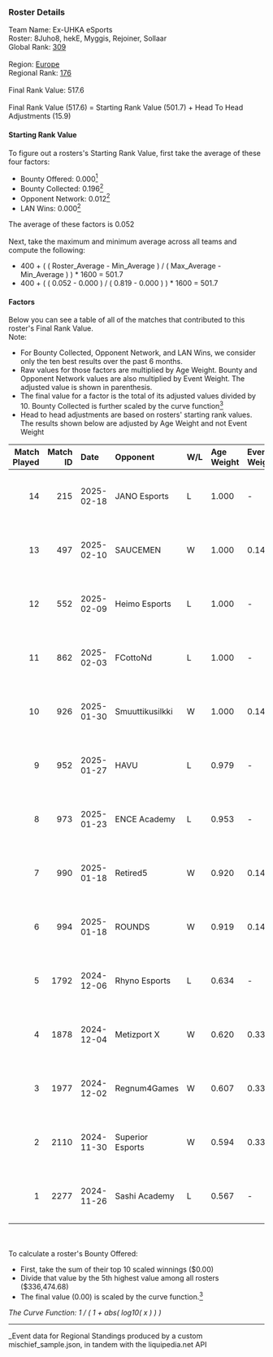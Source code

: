 ### Roster Details<br />
Team Name: Ex-UHKA eSports<br />
Roster: 8Juho8, hekE, Myggis, Rejoiner, Sollaar<br />
Global Rank: [309](../../standings_global_2025_03_01.md)<br />
<br />
Region: [Europe]( ../../standings_europe_2025_03_01.md)<br />
Regional Rank: [176]( ../../standings_europe_2025_03_01.md)<br />
<br />
Final Rank Value:  517.6<br />
<br />
Final Rank Value (517.6) = Starting Rank Value (501.7) + Head To Head Adjustments (15.9)<br />

#### Starting Rank Value<br />
To figure out a rosters's Starting Rank Value, first take the average of these four factors:<br />
- Bounty Offered: 0.000[<sup>1</sup>](#table2)
- Bounty Collected: 0.196[<sup>2</sup>](#table1)
- Opponent Network: 0.012[<sup>2</sup>](#table1)
- LAN Wins: 0.000[<sup>2</sup>](#table1)

The average of these factors is 0.052<br />
<br />
Next, take the maximum and minimum average across all teams and compute the following:<br />
- 400 + ( ( Roster_Average - Min_Average ) / ( Max_Average - Min_Average ) ) * 1600 = 501.7
- 400 + ( ( 0.052 - 0.000 ) / ( 0.819 - 0.000 ) ) * 1600 = 501.7


#### Factors<br />
Below you can see a table of all of the matches that contributed to this roster's Final Rank Value.<br />
Note:<br />

- For Bounty Collected, Opponent Network, and LAN Wins, we consider only the ten best results over the past 6 months.
- Raw values for those factors are multiplied by Age Weight. Bounty and Opponent Network values are also multiplied by Event Weight. The adjusted value is shown in parenthesis.
- The final value for a factor is the total of its adjusted values divided by 10. Bounty Collected is further scaled by the curve function[<sup>3</sup>](#curveFunction)
- Head to head adjustments are based on rosters' starting rank values. The results shown below are adjusted by Age Weight and not Event Weight
<span id="table1"></span><br />


| Match Played | Match ID | Date       | Opponent         | W/L | Age Weight | Event Weight | Bounty Collected | Opponent Network | LAN Wins  | H2H Adj. | Roster                                     |
| -: | -: | :- | :- | :- | :- | :- | :- | :- | :- | -: | :- |
|           14 |      215 | 2025-02-18 | JANO Esports     | L   | 1.000      | -            | -                | -                | -         |    -5.69 | 8Juho8, hekE, Myggis, Rejoiner, Sollaar    |
|           13 |      497 | 2025-02-10 | SAUCEMEN         | W   | 1.000      | 0.143        | 0.000 (0.000)    | 0.103 (0.015)    | 0 (0.000) |     9.59 | 8Juho8, hekE, Myggis, Rejoiner, Sollaar    |
|           12 |      552 | 2025-02-09 | Heimo Esports    | L   | 1.000      | -            | -                | -                | -         |    -7.34 | 8Juho8, hekE, Myggis, Rejoiner, Sollaar    |
|           11 |      862 | 2025-02-03 | FCottoNd         | L   | 1.000      | -            | -                | -                | -         |   -19.34 | 8Juho8, hekE, Myggis, Rejoiner, Sollaar    |
|           10 |      926 | 2025-01-30 | Smuuttikusilkki  | W   | 1.000      | 0.143        | 0.000 (0.000)    | 0.265 (0.038)    | 0 (0.000) |    11.66 | 8Juho8, hekE, Myggis, Rejoiner, Sollaar    |
|            9 |      952 | 2025-01-27 | HAVU             | L   | 0.979      | -            | -                | -                | -         |    -9.61 | 8Juho8, hekE, Myggis, Rejoiner, Sollaar    |
|            8 |      973 | 2025-01-23 | ENCE Academy     | L   | 0.953      | -            | -                | -                | -         |    -6.52 | 8Juho8, hekE, Myggis, Rejoiner, Sollaar    |
|            7 |      990 | 2025-01-18 | Retired5         | W   | 0.920      | 0.143        | 0.000 (0.000)    | 0.103 (0.014)    | 0 (0.000) |     9.42 | 8Juho8, hekE, Myggis, Rejoiner, Sollaar    |
|            6 |      994 | 2025-01-18 | ROUNDS           | W   | 0.919      | 0.143        | 0.000 (0.000)    | 0.000 (0.000)    | 0 (0.000) |     8.52 | 8Juho8, hekE, Myggis, Rejoiner, Sollaar    |
|            5 |     1792 | 2024-12-06 | Rhyno Esports    | L   | 0.634      | -            | -                | -                | -         |    -2.42 | 8Juho8, hekE, Sollaar, Vladimus, zeroz3r0o |
|            4 |     1878 | 2024-12-04 | Metizport X      | W   | 0.620      | 0.333        | 0.001 (0.000)    | 0.178 (0.037)    | 0 (0.000) |    13.14 | 8Juho8, hekE, Sollaar, Vladimus, zeroz3r0o |
|            3 |     1977 | 2024-12-02 | Regnum4Games     | W   | 0.607      | 0.333        | 0.002 (0.000)    | 0.073 (0.015)    | 0 (0.000) |    12.59 | 8Juho8, hekE, Sollaar, Vladimus, zeroz3r0o |
|            2 |     2110 | 2024-11-30 | Superior Esports | W   | 0.594      | 0.333        | 0.000 (0.000)    | 0.032 (0.006)    | 0 (0.000) |     6.94 | 8Juho8, hekE, Sollaar, Vladimus, zeroz3r0o |
|            1 |     2277 | 2024-11-26 | Sashi Academy    | L   | 0.567      | -            | -                | -                | -         |    -5.07 | 8Juho8, hekE, Sollaar, Vladimus, zeroz3r0o |

<br />
<span id="table2"></span><br />
To calculate a roster's Bounty Offered:<br />

- First, take the sum of their top 10 scaled winnings ($0.00)
- Divide that value by the 5th highest value among all rosters ($336,474.68)
- The final value (0.00) is scaled by the curve function.[<sup>3</sup>](#curveFunction)

<span id="curveFunction"></span>_The Curve Function: 1 / ( 1 + abs( log10( x ) ) )_<br />

---
_Event data for Regional Standings produced by a custom mischief_sample.json, in tandem with the liquipedia.net API<br />
